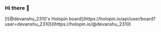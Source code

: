 ### Hi there 👋

<!--
**Devanshu2310/Devanshu2310** is a ✨ _special_ ✨ repository because its `README.md` (this file) appears on your GitHub profile.

Here are some ideas to get you started:

- 🔭 I’m currently working on ...
- 🌱 I’m currently learning ...
- 👯 I’m looking to collaborate on ...
- 🤔 I’m looking for help with ...
- 💬 Ask me about ...
- 📫 How to reach me: ...
- 😄 Pronouns: ...
- ⚡ Fun fact: ...
-->[![@devanshu_2310's Holopin board](https://holopin.io/api/user/board?user=devanshu_2310)](https://holopin.io/@devanshu_2310)
